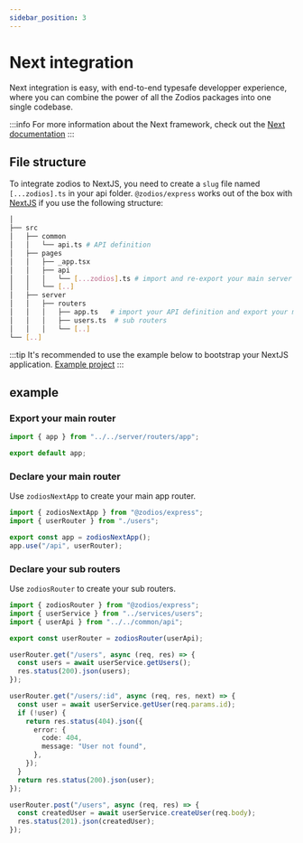 ```yaml
---
sidebar_position: 3
---
```


# Next integration

Next integration is easy, with end-to-end typesafe developper experience, where you can combine the power of all the Zodios packages into one single codebase.  

:::info
For more information about the Next framework, check out the [Next documentation](https://nextjs.org/docs)
:::

## File structure

To integrate zodios to NextJS, you need to create a `slug` file named `[...zodios].ts` in your api folder.
`@zodios/express` works out of the box with [NextJS](https://nextjs.org/) if you use the following structure:

```bash
│
├── src
│   ├── common
│   │   └── api.ts # API definition
│   ├── pages
│   │   ├── _app.tsx
│   │   ├── api
│   │   │   └── [...zodios].ts # import and re-export your main server app router here
│   │   └── [..]
│   ├── server
│   │   ├── routers
│   │   │   ├── app.ts   # import your API definition and export your main app router here
│   │   │   ├── users.ts  # sub routers
│   │   │   └── [..]
└── [..]
```
:::tip It's recommended to use the example below to bootstrap your NextJS application.
  [Example project](https://github.com/ecyrbe/zodios-express/tree/main/examples/next)
:::

## example

### Export your main router

```typescript title="/src/pages/api/[...zodios].ts"
import { app } from "../../server/routers/app";

export default app;
```

### Declare your main router

Use `zodiosNextApp` to create your main app router.

```typescript title="/src/server/routers/app.ts"
import { zodiosNextApp } from "@zodios/express";
import { userRouter } from "./users";

export const app = zodiosNextApp();
app.use("/api", userRouter);
```

### Declare your sub routers

Use `zodiosRouter` to create your sub routers.

```typescript title="/src/server/routers/users.ts"
import { zodiosRouter } from "@zodios/express";
import { userService } from "../services/users";
import { userApi } from "../../common/api";

export const userRouter = zodiosRouter(userApi);

userRouter.get("/users", async (req, res) => {
  const users = await userService.getUsers();
  res.status(200).json(users);
});

userRouter.get("/users/:id", async (req, res, next) => {
  const user = await userService.getUser(req.params.id);
  if (!user) {
    return res.status(404).json({
      error: {
        code: 404,
        message: "User not found",
      },
    });
  }
  return res.status(200).json(user);
});

userRouter.post("/users", async (req, res) => {
  const createdUser = await userService.createUser(req.body);
  res.status(201).json(createdUser);
});
```